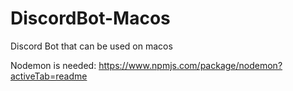 # DiscordBot-Macos
Discord Bot that can be used on macos

Nodemon is needed: https://www.npmjs.com/package/nodemon?activeTab=readme
